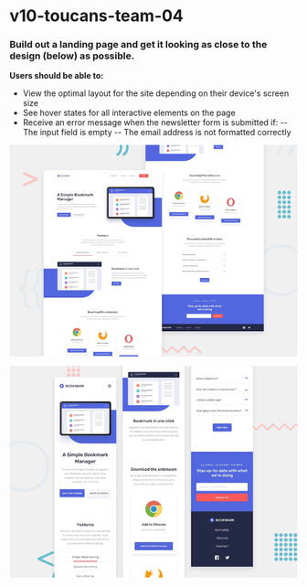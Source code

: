 # v10-toucans-team-04
### Build out a landing page and get it looking as close to the design (below) as possible.


**Users should be able to:**

- View the optimal layout for the site depending on their device's screen size
- See hover states for all interactive elements on the page
- Receive an error message when the newsletter form is submitted if:
   -- The input field is empty
   -- The email address is not formatted correctly

![desktop image](https://raw.githubusercontent.com/chingu-voyages/v10-toucans-team-04/master/desktop.jpg)

![mobile image](https://raw.githubusercontent.com/chingu-voyages/v10-toucans-team-04/master/mobile.jpg)

